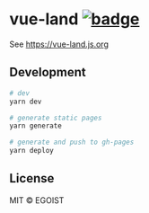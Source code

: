# vue-land [![badge](https://img.shields.io/discord/325477692906536972.svg)](https://vue-land.js.org)

See https://vue-land.js.org

## Development

```bash
# dev
yarn dev

# generate static pages
yarn generate

# generate and push to gh-pages
yarn deploy
```

## License

MIT &copy; EGOIST
